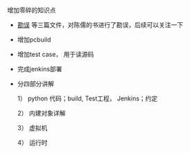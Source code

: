 增加零碎的知识点

* [勘误](http://blog.csdn.net/jnu_simba/article/details/45147897) 等三篇文件，对陈儒的书进行了勘误，后续可以关注一下

* 增加pcbuild

* 增加test case， 用于读源码

* 完成jenkins部署

* 分四部分讲解

    1） python 代码；build, Test工程， Jenkins；约定

    2） 内建对象详解

    3） 虚拟机

    4） 运行时